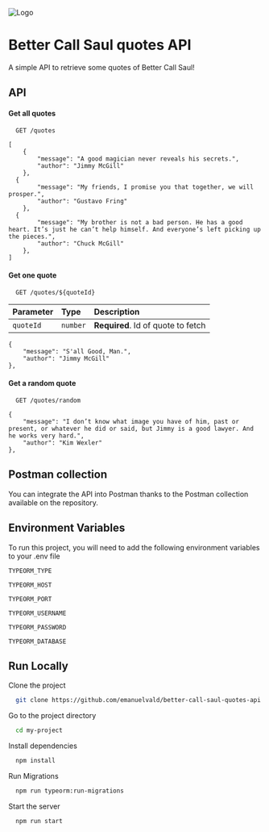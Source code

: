 ![Logo](https://qph.cf2.quoracdn.net/main-qimg-c69abf10469a1b87d77bdd0002d4b95c-pjlq)

# Better Call Saul quotes API

A simple API to retrieve some quotes of Better Call Saul!

## API

#### Get all quotes

```http
  GET /quotes
```

```
[
	{
		"message": "A good magician never reveals his secrets.",
		"author": "Jimmy McGill"
	},
  {
		"message": "My friends, I promise you that together, we will prosper.",
		"author": "Gustavo Fring"
	},
  {
		"message": "My brother is not a bad person. He has a good heart. It’s just he can’t help himself. And everyone’s left picking up the pieces.",
		"author": "Chuck McGill"
	},
]
```

#### Get one quote

```http
  GET /quotes/${quoteId}
```

| Parameter | Type     | Description                       |
| :-------- | :------- | :-------------------------------- |
| `quoteId`      | `number` | **Required**. Id of quote to fetch |

```
{
	"message": "S'all Good, Man.",
	"author": "Jimmy McGill"
},

```

#### Get a random quote

```http
  GET /quotes/random
```

```
{
	"message": "I don’t know what image you have of him, past or present, or whatever he did or said, but Jimmy is a good lawyer. And he works very hard.",
	"author": "Kim Wexler"
},

```

## Postman collection

You can integrate the API into Postman thanks to the Postman collection available on the repository.

## Environment Variables

To run this project, you will need to add the following environment variables to your .env file

`TYPEORM_TYPE`

`TYPEORM_HOST`

`TYPEORM_PORT`

`TYPEORM_USERNAME`

`TYPEORM_PASSWORD`

`TYPEORM_DATABASE`

## Run Locally

Clone the project

```bash
  git clone https://github.com/emanuelvald/better-call-saul-quotes-api.git
```

Go to the project directory

```bash
  cd my-project
```

Install dependencies

```bash
  npm install
```

Run Migrations

```bash
  npm run typeorm:run-migrations
```

Start the server

```bash
  npm run start
```